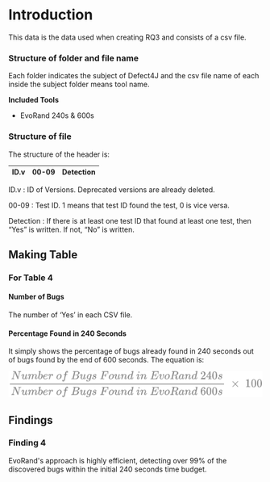 # Introduction

This data is the data used when creating RQ3 and consists of a csv file.

### Structure of folder and file name

Each folder indicates the subject of Defect4J and the csv file name of each inside the subject folder means tool name.

**Included Tools**

- EvoRand 240s & 600s

### Structure of file

The structure of the header is:

| ID.v | 00-09 | Detection |
| --- | --- | --- |

ID.v : ID of Versions. Deprecated versions are already deleted.

00-09 : Test ID. 1 means that test ID found the test, 0 is vice versa.

Detection : If there is at least one test ID that found at least one test, then “Yes” is written. If not, “No” is written.

## Making Table

### For Table 4

#### Number of Bugs

The number of ‘Yes’ in each CSV file.

#### Percentage Found in 240 Seconds

It simply shows the percentage of bugs already found in 240 seconds out of bugs found by the end of 600 seconds. The equation is:

![240detect](https://github.com/starlab-unist/evorand_public/blob/main/md_img/rq3_240detect_gray.png?raw=true)

## Findings

### Finding 4

EvoRand's approach is highly efficient, detecting over 99% of the discovered bugs within the initial 240 seconds time budget.
